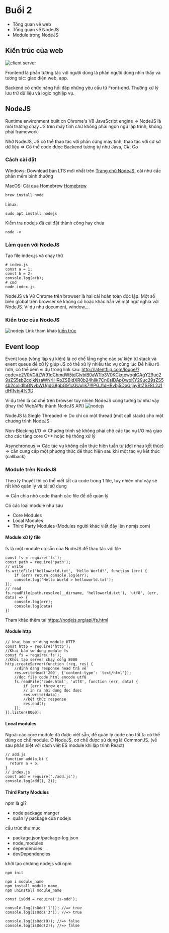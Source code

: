 # Buổi 2
- Tổng quan về web
- Tổng quan về NodeJS
- Module trong NodeJS

## Kiến trúc của web
![client server](static/client_server.jpeg)

Frontend là phần tương tác với người dùng là phần người dùng nhìn thấy và tương tác: giao diện web, app.

Backend có chức năng hồi đáp những yêu cầu từ Front-end. Thường xử lý lưu trữ dữ liệu và logic nghiệp vụ.

## NodeJS
Runtime environment built on Chrome's V8 JavaScript engine => NodeJS là môi trường chạy JS trên máy tính chứ không phải ngôn ngữ lập trình, không phải framework

Nhờ NodeJS, JS có thể thao tác với phần cứng máy tính, thao tác với cơ sở dữ liệu => Có thể code được Backend tương tự như Java, C#, Go

### Cách cài đặt
Windows: Download bản LTS mới nhất trên [Trang chủ NodeJS](https://nodejs.org/en/), cài như cấc phần mềm bình thường

MacOS: Cài qua Homebrew
[Homebrew](https://brew.sh/)
```
brew install node
```
Linux: 
```
sudo apt install nodejs
```
Kiểm tra nodejs đã cài đặt thành công hay chưa
```
node -v
```

### Làm quen với NodeJS
Tạo file index.js và chạy thử
```
# index.js
const a = 1;
const b = 2;
console.log(a+b);
# cmd
node index.js
```
NodeJS và V8 Chrome trên browser là hai cái hoàn toàn độc lập. Một số biến global trên browser sẽ không có hoặc khác hẳn về mặt ngữ nghĩa với NodeJS. Ví dụ như document, window,...

### Kiến trúc của NodeJS
![nodejs](static/nodejs.png)
Link tham khảo [kiến trúc](https://chathuranga94.medium.com/nodejs-architecture-concurrency-model-f71da5f53d1d)
## Event loop
Event loop (vòng lặp sự kiện) là cơ chế lắng nghe các sự kiện từ stack và event queue để xử lý giúp JS có thể xử lý nhiều tác vụ cùng lúc
Để hiểu rõ hơn, có thể xem ví dụ trong link sau:
http://latentflip.com/loupe/?code=c2V0VGltZW91dChmdW5jdGlvbiB0aW1lb3V0KCkgewogICAgY29uc29sZS5sb2coIkNsaWNrIHRoZSBidXR0b24hIik7Cn0sIDApOwoKY29uc29sZS5sb2coIldlbGNvbWUgdG8gbG91cGUuIik7!!!PGJ1dHRvbj5DbGljayBtZSE8L2J1dHRvbj4%3D

Ví dụ trên là cơ chế trên browser tuy nhiên NodeJS cũng tương tự như vậy (thay thế WebAPIs thành NodeJS API)
![nodejs](static/nodejs.png)

NodeJS là Single Threaded => Do chỉ có một thread (một call stack) cho một chương trình NodeJS

Non-Blocking I/O => Chương trình sẽ không phải chờ các tác vụ I/O mà giao cho các tầng core C++ hoặc hệ thống xử lý

Asynchronous => Các tác vụ không cần thực hiện tuần tự (đợi nhau kết thúc) => cần cung cấp một phương thức để thực hiện sau khi một tác vụ kết thúc (callback)

### Module trên NodeJS
Theo lý thuyết thì có thể viết tất cả code trong 1 file, tuy nhiên như vậy sẽ rất khó quản lý và tái sử dụng

=> Cần chia nhỏ code thành các file để dễ quản lý

Có các loại module như sau
- Core Modules
- Local Modules
- Third Party Modules (Modules người khác viết đẩy lên npmjs.com)

#### Module xử lý file
fs là một module có sẵn của NodeJS để thao tác với file
```
const fs = require('fs');
const path = require('path');
// write
fs.writeFile('helloworld.txt', 'Hello World!', function (err) {
    if (err) return console.log(err);
    console.log('Hello World > helloworld.txt');
});
// read
fs.readFile(path.resolve(__dirname, 'helloworld.txt'), 'utf8', (err, data) => {
    console.log(err);
    console.log(data)
})
```
Tham khảo thêm tại https://nodejs.org/api/fs.html


#### Module http
```
// khai báo sử dụng module HTTP
const http = require('http');
//Khai báo sử dụng module fs
const fs = require('fs');
//Khởi tạo server chạy cổng 8000
http.createServer(function (req, res) {
    //định dang response head trả về
    res.writeHead('200', {'content-type': 'text/html'});
    //đọc file code.html encode utf8
    fs.readFile('code.html', 'utf8', function (err, data) {
        if (err) throw err;
        // in ra nội dung đọc được
        res.write(data);
        //kết thúc response
        res.end();
    });
}).listen(8000);
```

#### Local modules
Ngoài các core module đã được viết sẵn, để quản lý code cho tốt ta có thể dùng cơ chế module. Ở NodeJS, cơ chế được sử dụng là CommonJS. (về sau phân biệt với cách viết ES module khi lập trình React)

```
// add.js
function add(a,b) {
  return a + b;
}
// index.js
const add = require('./add.js');
console.log(add(1, 2));
```

#### Third Party Modules
npm là gì?
* node package manger 
* quản lý package của nodejs

cấu trúc thư mục
  * package.json/package-log.json
  * node_modules
  * dependencies
  * devDependencies

khởi tạo chương nodejs với npm
``` 
npm init 

npm i module_name
npm install module_name
npm uninstall module_name
```

```
const isOdd = require('is-odd');
 
console.log(isOdd('1')); //=> true
console.log(isOdd('3')); //=> true
 
console.log(isOdd(0)); //=> false
console.log(isOdd(2)); //=> false
```

